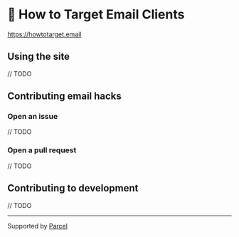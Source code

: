 # 🎯 How to Target Email Clients

https://howtotarget.email

## Using the site

// TODO

## Contributing email hacks

### Open an issue

// TODO

### Open a pull request

// TODO

## Contributing to development

// TODO

---

Supported by [Parcel](https://useparcel.com)
